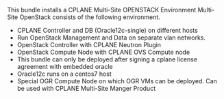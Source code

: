 This bundle installs a CPLANE Multi-Site OPENSTACK Environment
Multi-Site OpenStack consists of the following environment.
- CPLANE Controller and DB (Oracle12c-single) on different hosts
- Run OpenStack Management and Data on separate vlan networks.
- OpenStack Controller with CPLANE Neutron Plugin
- OpenStack Compute Node with CPLANE OVS Compute node
- This bundle can only be deployed after signing a cplane license agreement with embedded oracle
- Oracle12c runs on a centos7 host
- Special OGR Compute Node on which OGR VMs can be deployed. Can be used with CPLANE Multi-Site Manger Product

